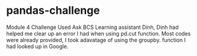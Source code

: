 # pandas-challenge
Module 4 Challenge
Used Ask BCS Learning assistant Dinh, Dinh had helped me clear up an error I had when using pd.cut function. 
Most codes were already provided, I took adavatage of using the groupby. function I had looked up in Google.
